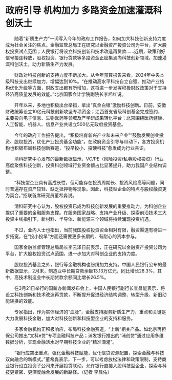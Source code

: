 <!DOCTYPE html>
<html lang="zh">
<head>
    <meta charset="UTF-8">
    <meta name="viewport" content="width=device-width, initial-scale=1.0">
    <title>政府引导 机构加力 多路资金加速灌溉科创沃土  </title>
    <style>
        p{
            text-indent: 2em;
        }
    </style>
</head>
<body>
    <h1>政府引导 机构加力 多路资金加速灌溉科创沃土</h1>
</body>
<p>随着“新质生产力”一词写入今年的政府工作报告，如何加大科技创新支持力度成为社会关注的焦点。金融监管总局正在研究以金融资产投资公司为平台，扩大股权投资试点范围；人民银行将设立科技创新和技术改造再贷款……近期，政策利好信号接连释放，股权投资、银行贷款等多路资金正密集涌向科技创新领域，加速灌溉科创沃土，助力新质生产力发展。</p>

<p>财政对科技创新的支持力度不断加大。从今年预算报告来看，2024年中央本级科技支出继续加力，增幅达到10%。“在推动高水平科技自立自强、推动产业结构优化升级等方面，财政支出都有所增加，这将进一步发挥积极财政政策对于支持经济高质量发展的效能。”北京国家会计学院副院长李旭红说。</p>
<p>开年以来，多地也积极出台举措，拿出“真金白银”激励科技创新。日前，安徽财政统筹设立10亿元科技创新攻坚专项资金；江西首支省级科创基金完成签约，主要投向电子信息、生物医药等领域及产学研成果转化平台；北京围绕医药健康、人工智能、机器人、信息产业共设立500亿元政府投资基金。</p>
    
<p>今年的政府工作报告提出，“积极培育新兴产业和未来产业”“鼓励发展创业投资、股权投资，优化产业投资基金功能”。在政府资金引导与带动下，各方投资机构也积极布局科技创新赛道，“投早投小、投硬科技”愈发成为行业共识。</p>
   
<p>清科研究中心发布的最新数据显示，VC/PE（风险投资/私募股权投资）行业高度聚焦科技创新，投资科创领域行业资金额占比显著提升，助力我国产业结构调整。</p>
   
<p>“科技型企业具有高成长性，但可能存在投资周期长、投资风险高等问题，同时普遍存在资产较轻、缺乏抵押物等现象。因此，科技型企业的特点与股权融资更为契合。”招联首席研究员董希淼说。</p>

<p>清科研究中心认为，股权投资已成为科技创新发展的重要推动力，为科创企业提供了重要的金融服务支撑。在服务国家战略、支持产业升级、探索前沿技术三大投资主线指引下，新材料、半导体、新能源三个领域将持续涌现投资机遇。</p>
   
<p>不过，业内人士也指出，当前我国股权投资资金相对有限，融资渠道有待进一步拓宽，在“投小投早”方面还需要更多长期的、有耐心的资本参与。</p>
   
<p>国家金融监督管理总局局长李云泽日前表示，正在研究以金融资产投资公司为平台，扩大股权投资试点范围，进一步加大对科创企业的支持力度。</p>

<p>股权投资基金之外，银行等金融机构也纷纷加力支持。中国人民银行公布的最新数据显示，2月末，制造业中长期贷款余额13.13万亿元，同比增长28.3%，其中，高技术制造业中长期贷款余额同比增长26.5%。</p>

<p>在3月21日举行的国新办新闻发布会上，中国人民银行副行长宣昌能表示，将设立科技创新和技术改造再贷款，不断提升促进经济结构调整、转型升级、新旧动能转换的效能。</p>
    
<p>专家指出，作为实体经济的“血脉”，金融支持服务新质生产力，重点和关键是大力发展科技金融，加大对科技创新和科技型企业的支持和服务。</p>
   
<p>多家金融机构正积极响应，布局科技金融赛道，“上新”相关产品。如北京再担保公司推出“文科e贷”专项金融科技产品；浦发银行推出的“浦创贷”通过应用多维数据分析，实现金融活水对早期科技企业的“精准滴灌”。</p>
    
<p>“银行应突出重点，强化金融科技赋能，优化信贷资源配置，探索金融与科技双向融合的新模式。”董希淼表示，下一步，可以考虑放松法律和政策限制，支持商业银行设立投资子公司来开展投贷联动，允许银行直接入股科技型企业，探索与科技更紧密、更深度融合发展的新路径。（记者 李昱佑）</p>
</html>